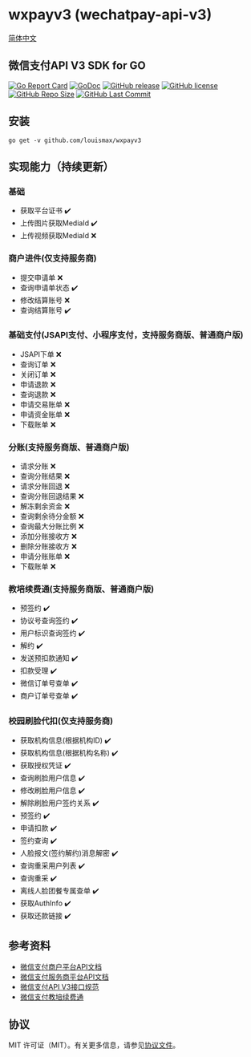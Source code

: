 # wxpayv3 (wechatpay-api-v3)
[简体中文](README.md)
## 微信支付API V3 SDK for GO

[![Go Report Card](https://goreportcard.com/badge/github.com/louismax/wxpayv3)](https://goreportcard.com/report/github.com/louismax/wxpayv3)
[![GoDoc](https://godoc.org/github.com/louismax/wxpayv3?status.svg)](https://godoc.org/github.com/louismax/wxpayv3)
[![GitHub release](https://img.shields.io/github/tag/louismax/wxpayv3.svg)](https://github.com/louismax/wxpayv3/releases)
[![GitHub license](https://img.shields.io/github/license/louismax/wxpayv3.svg)](https://github.com/louismax/wxpayv3/blob/master/LICENSE)
[![GitHub Repo Size](https://img.shields.io/github/repo-size/louismax/wxpayv3.svg)](https://img.shields.io/github/repo-size/louismax/wxpayv3.svg)
[![GitHub Last Commit](https://img.shields.io/github/last-commit/louismax/wxpayv3.svg)](https://img.shields.io/github/last-commit/louismax/wxpayv3.svg)

## 安装
`go get -v github.com/louismax/wxpayv3`

## 实现能力（持续更新）
### 基础
- 获取平台证书  ✔️
- 上传图片获取MediaId  ✔️
- 上传视频获取MediaId  ❌

### 商户进件(仅支持服务商)
- 提交申请单  ❌
- 查询申请单状态  ✔️
- 修改结算账号  ❌
- 查询结算账号  ✔️

### 基础支付(JSAPI支付、小程序支付，支持服务商版、普通商户版)
- JSAPI下单  ❌
- 查询订单  ❌
- 关闭订单  ❌
- 申请退款  ❌
- 查询退款  ❌
- 申请交易账单  ❌
- 申请资金账单  ❌
- 下载账单  ❌

### 分账(支持服务商版、普通商户版)
- 请求分账  ❌
- 查询分账结果  ❌
- 请求分账回退  ❌
- 查询分账回退结果  ❌
- 解冻剩余资金  ❌
- 查询剩余待分金额  ❌
- 查询最大分账比例  ❌
- 添加分账接收方  ❌
- 删除分账接收方  ❌
- 申请分账账单  ❌
- 下载账单  ❌

### 教培续费通(支持服务商版、普通商户版)
- 预签约  ✔️
- 协议号查询签约  ✔️
- 用户标识查询签约  ✔️
- 解约  ✔️
- 发送预扣款通知  ✔️
- 扣款受理  ✔️
- 微信订单号查单  ✔️
- 商户订单号查单  ✔️

### 校园刷脸代扣(仅支持服务商)
- 获取机构信息(根据机构ID)  ✔️
- 获取机构信息(根据机构名称)  ✔️
- 获取授权凭证  ✔️
- 查询刷脸用户信息  ✔️
- 修改刷脸用户信息  ✔️
- 解除刷脸用户签约关系  ✔️
- 预签约  ✔️
- 申请扣款  ✔️
- 签约查询  ✔️
- 人脸报文(签约解约)消息解密  ✔️
- 查询重采用户列表  ✔️
- 查询重采  ✔️
- 离线人脸团餐专属查单  ✔️
- 获取AuthInfo  ✔️
- 获取还款链接  ✔️







## 参考资料
* [微信支付商户平台API文档](https://pay.weixin.qq.com/wiki/doc/apiv3/index.shtml)
* [微信支付服务商平台API文档](https://pay.weixin.qq.com/wiki/doc/apiv3_partner/index.shtml)
* [微信支付API V3接口规范](https://pay.weixin.qq.com/wiki/doc/apiv3_partner/wechatpay/wechatpay-1.shtml)
* [微信支付教培续费通](https://pay.weixin.qq.com/wiki/doc/apiv3/wxpay/edu-papay/chapter1_1.shtml)

## 协议
MIT 许可证（MIT）。有关更多信息，请参见[协议文件](LICENSE)。

